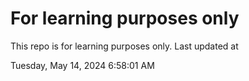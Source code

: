 # For learning purposes only
This repo is for learning purposes only.
Last updated at

Tuesday, May 14, 2024 6:58:01 AM


